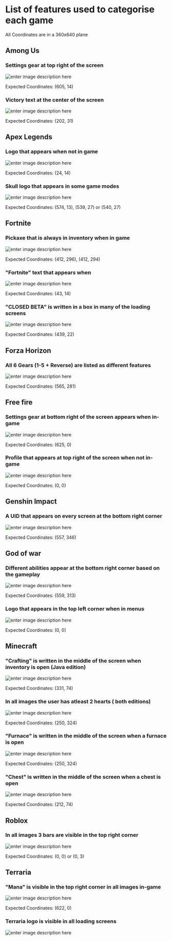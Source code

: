 # List of features used to categorise each game
All Coordinates are in a 360x640 plane

## Among Us
### Settings gear at top right of the screen
![enter image description here](https://cdn.discordapp.com/attachments/750660009439920189/933395270396420137/unknown.png)

Expected Coordinates: (605, 14)
### Victory text at the center of the screen
![enter image description here](https://cdn.discordapp.com/attachments/750660009439920189/933395985885966426/unknown.png)

Expected Coordinates: (202, 31)

## Apex Legends
### Logo that appears when not in game
![enter image description here](https://cdn.discordapp.com/attachments/750660009439920189/933396556370022480/unknown.png)

Expected Coordinates: (24, 14)


### Skull logo that appears in some game modes
![enter image description here](https://cdn.discordapp.com/attachments/750660009439920189/933396785391620117/unknown.png)

Expected Coordinates: (574, 13), (539, 27) or (540, 27)

## Fortnite
### Pickaxe that is always in inventory when in game
![enter image description here](https://cdn.discordapp.com/attachments/750660009439920189/933397530492944384/unknown.png)

Expected Coordinates: (412, 296), (412, 294)


### "Fortnite" text that appears when
![enter image description here](https://cdn.discordapp.com/attachments/750660009439920189/933397922572300388/unknown.png)

Expected Coordinates: (43, 14)

### "CLOSED BETA" is written in a box in many of the loading screens
![enter image description here](https://cdn.discordapp.com/attachments/750660009439920189/933398656785215548/unknown.png)

Expected Coordinates: (439, 22)

## Forza Horizon
### All 6 Gears (1-5 + Reverse) are listed as different features
![enter image description here](https://cdn.discordapp.com/attachments/750660009439920189/933399579158773780/unknown.png)

Expected Coordinates: (565, 281)

## Free fire
### Settings gear at bottom right of the screen appears when in-game
![enter image description here](https://cdn.discordapp.com/attachments/750660009439920189/933399873951264808/unknown.png)

Expected Coordinates: (625, 0)


### Profile that appears at top right of the screen when not in-game
![enter image description here](https://cdn.discordapp.com/attachments/750660009439920189/933400317557616660/unknown.png)

Expected Coordinates: (0, 0)

## Genshin Impact
### A UID that appears on every screen at the bottom right corner
![enter image description here](https://cdn.discordapp.com/attachments/750660009439920189/933379812075110430/unknown.png)

Expected Coordinates: (557, 346)

## God of war
### Different abilities appear at the bottom right corner based on the gameplay
![enter image description here](https://cdn.discordapp.com/attachments/750660009439920189/933401216766062692/unknown.png)

Expected Coordinates: (559, 313)

### Logo that appears in the top left corner when in menus
![enter image description here](https://cdn.discordapp.com/attachments/750660009439920189/933401620279087135/unknown.png)

Expected Coordinates: (0, 0)
## Minecraft
### "Crafting" is written in the middle of the screen when inventory is open (Java edition)
![enter image description here](https://cdn.discordapp.com/attachments/750660009439920189/933402077927968818/unknown.png)

Expected Coordinates: (331, 74)

### In all images the user has atleast 2 hearts ( both editions)
![enter image description here](https://cdn.discordapp.com/attachments/750660009439920189/933402903366996028/unknown.png)

Expected Coordinates: (250, 324)
### "Furnace" is written in the middle of the screen when a furnace is open
![enter image description here](https://cdn.discordapp.com/attachments/750660009439920189/933403328581349436/unknown.png)

Expected Coordinates: (250, 324)
### "Chest" is written in the middle of the screen when a chest is open
![enter image description here](https://cdn.discordapp.com/attachments/750660009439920189/933403601764761620/unknown.png)

Expected Coordinates: (212, 74)
## Roblox
### In all images 3 bars are visible in the top right corner
![enter image description here](https://cdn.discordapp.com/attachments/750660009439920189/933404047778644018/unknown.png)

Expected Coordinates: (0, 0) or (0, 3)
## Terraria
### "Mana" is visible in the top right corner in all images in-game 
![enter image description here](https://cdn.discordapp.com/attachments/750660009439920189/933404907007012924/unknown.png)

Expected Coordinates: (622, 0)

### Terraria logo is visible in all loading screens
![enter image description here](https://cdn.discordapp.com/attachments/750660009439920189/933405240043114537/unknown.png)
